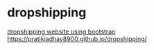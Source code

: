 # dropshipping
[dropshipping website using bootstrap](https://pratikjadhav8900.github.io/dropshipping/)    
https://pratikjadhav8900.github.io/dropshipping/
